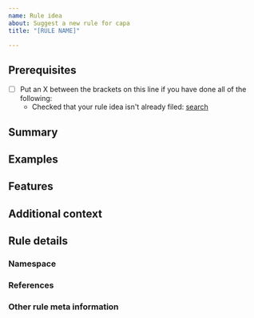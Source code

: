 ```yaml
---
name: Rule idea
about: Suggest a new rule for capa
title: "[RULE NAME]"

---
```


<!--
Please use your proposed rule name as issue title. See convention at https://github.com/fireeye/capa-rules/blob/master/doc/format.md#rule-name.

The more information you can provide the better. However, we would rather collect more ideas than miss an interesting rule because of the amount of required data. So in that case you submit whatever you can.    

Have you read capa's Code of Conduct? By filing an Issue, you are expected to comply with it, including treating everyone with respect: https://github.com/fireeye/capa/blob/master/CODE_OF_CONDUCT.md
-->

## Prerequisites

* [ ] Put an X between the brackets on this line if you have done all of the following:
    * Checked that your rule idea isn't already filed: [search](https://github.com/fireeye/capa-rules/issues?q=is%3Aissue+is%3Aopen+)

## Summary

<!-- Rule name and/or one paragraph explanation of the capability (if not self-explanatory). -->

## Examples

<!-- If you can, please include hashes of publicly available samples that contain the capability this rule should detect. If you've reverse engineered a sample please also include offsets or any additional information. -->

## Features

<!-- What combination of features can be used to identify the capability? See https://github.com/fireeye/capa-rules/blob/master/doc/format.md#extracted-features. -->

## Additional context

<!-- Add any other context or screenshots about the rule idea here. -->

## Rule details

### Namespace
<!-- What rule namespace do you propose? See convention at https://github.com/fireeye/capa-rules/blob/master/doc/format.md#rule-namespace. -->

### References

<!-- Links or references to additional information on the capability. -->

### Other rule meta information

<!-- capability and technique tagging via `att&ck`, `mbc`, etc. See https://github.com/fireeye/capa-rules/blob/master/doc/format.md#meta-block. -->
